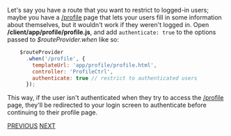 Let's say you have a route that you want to restrict to logged-in users; maybe you have a <a href="#">/profile</a> page that lets your users fill in some information about themselves, but it wouldn't work if they weren't logged in. Open **/client/app/profile/profile.js**, and add `authenticate: true` to the options passed to *$routeProvider.when* like so:

~~~javascript 
    $routeProvider
      .when('/profile', {
        templateUrl: 'app/profile/profile.html',
        controller: 'ProfileCtrl',
        authenticate: true // restrict to authenticated users
      });
~~~

This way, if the user isn't authenticated when they try to access the <A href="#">/profile</a> page, they'll be redirected to your login screen to authenticate before continuing to their profile page.

[PREVIOUS](https://github.com/FreeCodeCamp/FreeCodeCamp/wiki/Get-info-about-the-current-user)
[NEXT]()